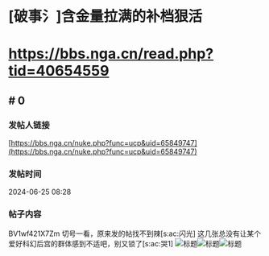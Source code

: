 # [破事氵]含金量拉满的补档狠活
# https://bbs.nga.cn/read.php?tid=40654559

## \# 0
### 发帖人链接
[https://bbs.nga.cn/nuke.php?func=ucp&uid=65849747](https://bbs.nga.cn/nuke.php?func=ucp&uid=65849747)
### 发帖时间
2024-06-25 08:28
### 帖子内容
BV1wf421X7Zm
切号一看，原来发的帖找不到辣[s:ac:闪光]
这几张总没有让某个爱好科幻后宫的群体感到不适吧，别又锁了[s:ac:哭1]
![标题](https://img.nga.178.com/attachments/mon_202406/25/bwQ19j-5nyxK18T3cSsg-cs.jpg)![标题](https://img.nga.178.com/attachments/mon_202406/25/bwQ19j-4u5fK1qT3cSsg-cs.jpg)![标题](https://img.nga.178.com/attachments/mon_202406/25/bwQ19j-4ozaK1hT3cSsg-cs.jpg)
